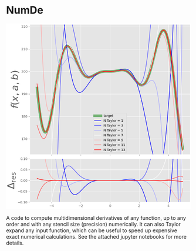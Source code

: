# NumDe

![alt text](https://github.com/tmmergulhao/NumDe/blob/main/example.png?raw=true)

A code to compute multidimensional derivatives of any function, up to any order and with any stencil size (precision) numerically. It can also Taylor expand any input function, which can be useful to speed up expensive exact numerical calculations. See the attached jupyter notebooks for more details.
